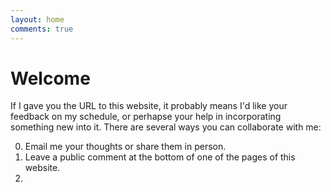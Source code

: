 ```yaml
---
layout: home
comments: true
---
```


# Welcome

If I gave you the URL to this website, it probably means I'd like your feedback on my schedule, or perhapse
your help in incorporating something new into it. There are several ways you can collaborate with me:

0. Email me your thoughts or share them in person.
0. Leave a public comment at the bottom of one of the pages of this website.
0. 